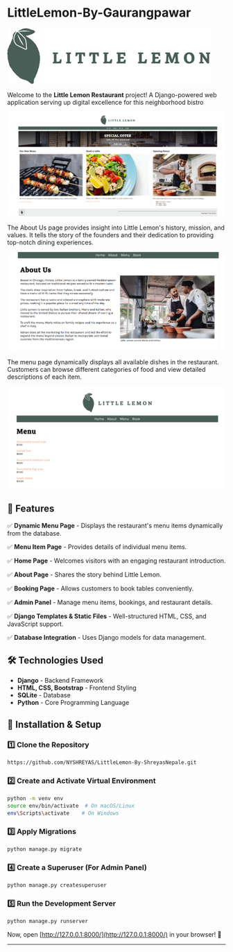 # LittleLemon-By-Gaurangpawar


![Logo](https://github.com/NYSHREYAS/LittleLemon-By-ShreyasNepale/blob/73a51b00bc4058fa79e63acbf3a2f0b74696fe36/logo.png)



Welcome to the **Little Lemon Restaurant** project! A Django-powered web application serving up digital excellence for this neighborhood bistro



![Little Lemon Preview](https://github.com/NYSHREYAS/LittleLemon-By-ShreyasNepale/blob/a3d04c30b14759ef422b02c177c559ea74a204ed/Screenshot%202025-03-09%20175433.png)



The About Us page provides insight into Little Lemon's history, mission, and values. It tells the story of the founders and their dedication to providing top-notch dining experiences.

![About Us](https://github.com/NYSHREYAS/LittleLemon-By-ShreyasNepale/blob/988f218a5cfae67855dbe01729b6d24cdf8a17d4/Screenshot%202025-03-09%20174043.png)



The menu page dynamically displays all available dishes in the restaurant. Customers can browse different categories of food and view detailed descriptions of each item.

![Menu Page](https://github.com/NYSHREYAS/LittleLemon-By-ShreyasNepale/blob/2fda58329df3d5e53e860f826dcca2bbb4c8f350/Screenshot%202025-03-09%20173814.png)




## 🌟 Features

✅ **Dynamic Menu Page** - Displays the restaurant's menu items dynamically from the database.

✅ **Menu Item Page** - Provides details of individual menu items.

✅ **Home Page** - Welcomes visitors with an engaging restaurant introduction.

✅ **About Page** - Shares the story behind Little Lemon.

✅ **Booking Page** - Allows customers to book tables conveniently.

✅ **Admin Panel** - Manage menu items, bookings, and restaurant details.

✅ **Django Templates & Static Files** - Well-structured HTML, CSS, and JavaScript support.

✅ **Database Integration** - Uses Django models for data management.



## 🛠 Technologies Used

- **Django** - Backend Framework
- **HTML, CSS, Bootstrap** - Frontend Styling
- **SQLite** - Database
- **Python** - Core Programming Language


## 🚀 Installation & Setup

### 1️⃣ Clone the Repository
```bash
https://github.com/NYSHREYAS/LittleLemon-By-ShreyasNepale.git
```

### 2️⃣ Create and Activate Virtual Environment
```bash
python -m venv env
source env/bin/activate  # On macOS/Linux
env\Scripts\activate    # On Windows
```

### 3️⃣ Apply Migrations
```bash
python manage.py migrate
```

### 4️⃣ Create a Superuser (For Admin Panel)
```bash
python manage.py createsuperuser
```

### 5️⃣ Run the Development Server
```bash
python manage.py runserver
```

Now, open [http://127.0.0.1:8000/](http://127.0.0.1:8000/) in your browser! 🎉

---

